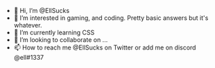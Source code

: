 - 👋 Hi, I’m @EllSucks
- 👀 I’m interested in gaming, and coding. Pretty basic answers but it's whatever.
- 🌱 I’m currently learning CSS
- 💞️ I’m looking to collaborate on ...
- 📫 How to reach me @EllSucks on Twitter or add me on discord @ell#1337

<!---
EllSucks/EllSucks is a ✨ special ✨ repository because its `README.md` (this file) appears on your GitHub profile.
You can click the Preview link to take a look at your changes.
--->
